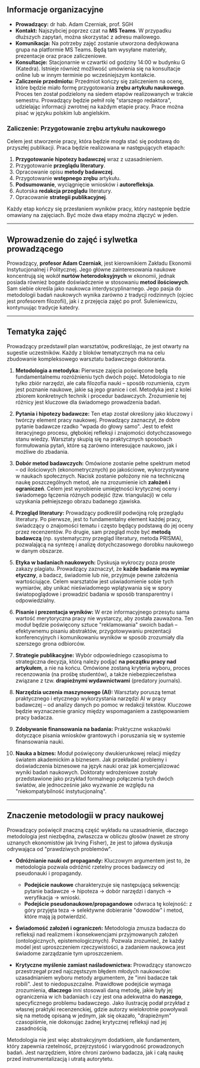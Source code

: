## Informacje organizacyjne

* **Prowadzący:** dr hab. Adam Czerniak, prof. SGH
* **Kontakt:** Najszybciej poprzez czat na **MS Teams**. W przypadku dłuższych zapytań, można skorzystać z adresu mailowego.
* **Komunikacja:** Na potrzeby zajęć zostanie utworzona dedykowana grupa na platformie MS Teams. Będą tam wysyłane materiały, prezentacje oraz prace zaliczeniowe.
* **Konsultacje:** Stacjonarnie w czwartki od godziny 14:00 w budynku G (Katedra). Istnieje również możliwość umówienia się na konsultacje online lub w innym terminie po wcześniejszym kontakcie.
* **Zaliczenie przedmiotu:** Przedmiot kończy się zaliczeniem na ocenę, które będzie miało formę przygotowania **zrębu artykułu naukowego**. Proces ten został podzielony na siedem etapów realizowanych w trakcie semestru. Prowadzący będzie pełnił rolę "starszego redaktora", udzielając informacji zwrotnej na każdym etapie pracy. Prace można pisać w języku polskim lub angielskim.

### Zaliczenie: Przygotowanie zrębu artykułu naukowego

Celem jest stworzenie pracy, która będzie mogła stać się podstawą do przyszłej publikacji. Praca będzie realizowana w następujących etapach:

1.  **Przygotowanie hipotezy badawczej** wraz z uzasadnieniem.
2.  Przygotowanie **przeglądu literatury**.
3.  Opracowanie opisu **metody badawczej**.
4.  Przygotowanie **wstępnego zrębu** artykułu.
5.  **Podsumowanie**, wyciągnięcie wniosków i **autorefleksja**.
6.  Autorska **redakcja przeglądu** literatury.
7.  Opracowanie **strategii publikacyjnej**.

Każdy etap kończy się przesłaniem wyników pracy, który następnie będzie omawiany na zajęciach. Być może dwa etapy można złączyć w jeden.

---

## Wprowadzenie do zajęć i sylwetka prowadzącego

Prowadzący, **profesor Adam Czerniak**, jest kierownikiem Zakładu Ekonomii Instytucjonalnej i Politycznej. Jego główne zainteresowania naukowe koncentrują się wokół **nurtów heterodoksyjnych** w ekonomii, jednak posiada również bogate doświadczenie w stosowaniu **metod ilościowych**. Sam siebie określa jako naukowca interdyscyplinarnego. Jego pasja do metodologii badań naukowych wynika zarówno z tradycji rodzinnych (ojciec jest profesorem filozofii), jak i z przejęcia zajęć po prof. Suleniewiczu, kontynuując tradycje katedry.

---

## Tematyka zajęć

Prowadzący przedstawił plan warsztatów, podkreślając, że jest otwarty na sugestie uczestników. Każdy z bloków tematycznych ma na celu zbudowanie kompleksowego warsztatu badawczego doktoranta.

1.  **Metodologia a metodyka:** Pierwsze zajęcia poświęcone będą fundamentalnemu rozróżnieniu tych dwóch pojęć. Metodologia to nie tylko zbiór narzędzi, ale cała filozofia nauki – sposób rozumienia, czym jest poznanie naukowe, jakie są jego granice i cel. Metodyka jest z kolei zbiorem konkretnych technik i procedur badawczych. Zrozumienie tej różnicy jest kluczowe dla świadomego prowadzenia badań.

2.  **Pytania i hipotezy badawcze:** Ten etap został określony jako kluczowy i twórczy element pracy naukowej. Prowadzący zaznaczył, że dobre pytanie badawcze rzadko "wpada do głowy samo". Jest to efekt iteracyjnego procesu, głębokiej refleksji i znajomości dotychczasowego stanu wiedzy. Warsztaty skupią się na praktycznych sposobach formułowania pytań, które są zarówno interesujące naukowo, jak i możliwe do zbadania.

3.  **Dobór metod badawczych:** Omówione zostanie pełne spektrum metod – od ilościowych (ekonometrycznych) po jakościowe, wykorzystywane w naukach społecznych. Nacisk zostanie położony nie na techniczną naukę poszczególnych metod, ale na zrozumienie ich **założeń i ograniczeń**. Celem jest wyrobienie umiejętności krytycznej oceny i świadomego łączenia różnych podejść (tzw. triangulacji) w celu uzyskania pełniejszego obrazu badanego zjawiska.

4.  **Przegląd literatury:** Prowadzący podkreślił podwójną rolę przeglądu literatury. Po pierwsze, jest to fundamentalny element każdej pracy, świadczący o znajomości tematu i często będący podstawą do jej oceny przez recenzentów. Po drugie, sam przegląd może być **metodą badawczą** (np. systematyczny przegląd literatury, metoda PRISMA), pozwalającą na syntezę i analizę dotychczasowego dorobku naukowego w danym obszarze.

5.  **Etyka w badaniach naukowych:** Dyskusja wykroczy poza proste zakazy plagiatu. Prowadzący zaznaczył, że **każde badanie ma wymiar etyczny**, a badacz, świadomie lub nie, przyjmuje pewne założenia wartościujące. Celem warsztatów jest uświadomienie sobie tych wymiarów, aby unikać nieświadomego wplątywania się w spory światopoglądowe i prowadzić badania w sposób transparentny i odpowiedzialny.

6.  **Pisanie i prezentacja wyników:** W erze informacyjnego przesytu sama wartość merytoryczna pracy nie wystarczy, aby została zauważona. Ten moduł będzie poświęcony sztuce "reklamowania" swoich badań – efektywnemu pisaniu abstraktów, przygotowywaniu prezentacji konferencyjnych i komunikowaniu wyników w sposób zrozumiały dla szerszego grona odbiorców.

7.  **Strategie publikacyjne:** Wybór odpowiedniego czasopisma to strategiczna decyzja, którą należy podjąć **na początku pracy nad artykułem**, a nie na końcu. Omówione zostaną kryteria wyboru, proces recenzowania (na prośbę studentów), a także niebezpieczeństwa związane z tzw. **drapieżnymi wydawnictwami** (predatory journals).

8.  **Narzędzia uczenia maszynowego (AI):** Warsztaty poruszą temat praktycznego i etycznego wykorzystania narzędzi AI w pracy badawczej – od analizy danych po pomoc w redakcji tekstów. Kluczowe będzie wyznaczenie granicy między wspomaganiem a zastępowaniem pracy badacza.

9.  **Zdobywanie finansowania na badania:** Praktyczne wskazówki dotyczące pisania wniosków grantowych i poruszania się w systemie finansowania nauki.

10. **Nauka a biznes:** Moduł poświęcony dwukierunkowej relacji między światem akademickim a biznesem. Jak przekładać problemy i doświadczenia biznesowe na język nauki oraz jak komercjalizować wyniki badań naukowych. Doktoraty wdrożeniowe zostały przedstawione jako przykład formalnego połączenia tych dwóch światów, ale jednocześnie jako wyzwanie ze względu na "niekompatybilność instytucjonalną".

---

## Znaczenie metodologii w pracy naukowej

Prowadzący poświęcił znaczną część wykładu na uzasadnienie, dlaczego metodologia jest niezbędna, zwłaszcza w obliczu głosów (nawet ze strony uznanych ekonomistów jak Irving Fisher), że jest to jałowa dyskusja odrywająca od "prawdziwych problemów".


* **Odróżnianie nauki od propagandy:** Kluczowym argumentem jest to, że metodologia pozwala odróżnić rzetelny proces badawczy od pseudonauki i propagandy.
    * **Podejście naukowe** charakteryzuje się następującą sekwencją: pytanie badawcze -> hipoteza -> dobór narzędzi i danych -> weryfikacja -> wnioski.
    * **Podejście pseudonaukowe/propagandowe** odwraca tę kolejność: z góry przyjęta teza -> selektywne dobieranie "dowodów" i metod, które mają ją potwierdzić.

* **Świadomość założeń i ograniczeń:** Metodologia zmusza badacza do refleksji nad realizmem i konsekwencjami przyjmowanych założeń (ontologicznych, epistemologicznych). Pozwala zrozumieć, że każdy model jest uproszczeniem rzeczywistości, a zadaniem naukowca jest świadome zarządzanie tym uproszczeniem.

* **Krytyczne myślenie zamiast naśladownictwa:** Prowadzący stanowczo przestrzegał przed najczęstszym błędem młodych naukowców: uzasadnianiem wyboru metody argumentem, że "inni badacze tak robili". Jest to niedopuszczalne. Prawidłowe podejście wymaga zrozumienia, **dlaczego** inni stosowali daną metodę, jakie były jej ograniczenia w ich badaniach i czy jest ona adekwatna do **naszego**, specyficznego problemu badawczego. Jako ilustrację podał przykład z własnej praktyki recenzenckiej, gdzie autorzy wielokrotnie powoływali się na metodę opisaną w jednym, jak się okazało, "drapieżnym" czasopiśmie, nie dokonując żadnej krytycznej refleksji nad jej zasadnością.

Metodologia nie jest więc abstrakcyjnym dodatkiem, ale fundamentem, który zapewnia rzetelność, przejrzystość i wiarygodność prowadzonych badań. Jest narzędziem, które chroni zarówno badacza, jak i całą naukę przed instrumentalizacją i utratą autorytetu.